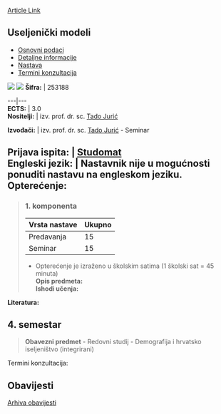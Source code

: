 [Article Link](https://www.fhs.hr/predmet/usemod)

## Useljenički modeli
  * [Osnovni podaci](https://www.fhs.hr/predmet/usemod#v1id-904885_158152_1_0 "Osnovni podaci")
  * [Detaljne informacije](https://www.fhs.hr/predmet/usemod#v1id-904885_158152_1_1 "Detaljne informacije")
  * [Nastava](https://www.fhs.hr/predmet/usemod#v1id-904885_158152_1_2 "Nastava")
  * [Termini konzultacija](https://www.fhs.hr/predmet/usemod#v1id-904885_158152_1_3 "Termini konzultacija")


[![](https://www.fhs.hr/img/flags/gif/hr.gif)](https://www.fhs.hr/predmet/usemod) [![](https://www.fhs.hr/img/flags/gif/gb.gif)](https://www.fhs.hr/en/course/immmod)
**Šifra:** |  253188  
  
---|---  
**ECTS:** |  3.0   
**Nositelji:** |  izv. prof. dr. sc. [Tado Jurić](https://www.fhs.hr/djelatnik/tado.juric)   
  
**Izvođači:** |  izv. prof. dr. sc. [Tado Jurić](https://www.fhs.hr/djelatnik/tado.juric) - Seminar  
  
**Prijava ispita:** |  [Studomat](http://www.isvu.hr/studomat)  
**Engleski jezik:** |  Nastavnik nije u mogućnosti ponuditi nastavu na engleskom jeziku.   
**Opterećenje:**  
---  
> ### 1. komponenta
> | Vrsta nastave | Ukupno  
> ---|---  
> Predavanja | 15  
> Seminar | 15  
> * Opterećenje je izraženo u školskim satima (1 školski sat = 45 minuta)   
**Opis predmeta:**  
> **Ishodi učenja:**  

  
**Literatura:**  

  
**4. semestar**  
---  
> **Obavezni predmet** - Redovni studij - Demografija i hrvatsko iseljeništvo (integrirani)  
>   
Termini konzultacija: 


## Obavijesti
[Arhiva obavijesti](https://www.fhs.hr/predmet/usemod?@=21kz2#news_122757 "Arhiva obavijesti")
